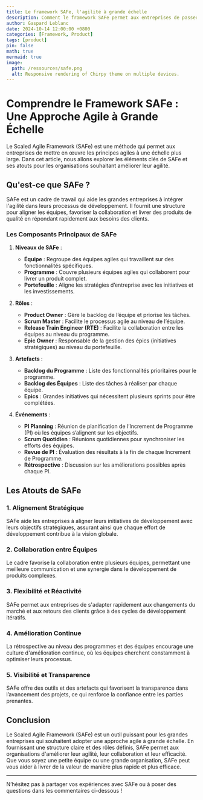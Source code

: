 ```yaml
---
title: Le framework SAFe, l'agilité à grande échelle
description: Comment le framework SAFe permet aux entreprises de passer les principes Agiles à l'échelle
author: Gaspard Leblanc
date: 2024-10-14 12:00:00 +0800
categories: [Framework, Product]
tags: [product]
pin: false
math: true
mermaid: true
image:
  path: /ressources/safe.png
  alt: Responsive rendering of Chirpy theme on multiple devices.
---
```


# Comprendre le Framework SAFe : Une Approche Agile à Grande Échelle

Le Scaled Agile Framework (SAFe) est une méthode qui permet aux entreprises de mettre en œuvre les principes agiles à une échelle plus large. Dans cet article, nous allons explorer les éléments clés de SAFe et ses atouts pour les organisations souhaitant améliorer leur agilité.

## Qu'est-ce que SAFe ?

SAFe est un cadre de travail qui aide les grandes entreprises à intégrer l'agilité dans leurs processus de développement. Il fournit une structure pour aligner les équipes, favoriser la collaboration et livrer des produits de qualité en répondant rapidement aux besoins des clients.

### Les Composants Principaux de SAFe

1. **Niveaux de SAFe** :
   - **Équipe** : Regroupe des équipes agiles qui travaillent sur des fonctionnalités spécifiques.
   - **Programme** : Couvre plusieurs équipes agiles qui collaborent pour livrer un produit complet.
   - **Portefeuille** : Aligne les stratégies d’entreprise avec les initiatives et les investissements.

2. **Rôles** :
   - **Product Owner** : Gère le backlog de l’équipe et priorise les tâches.
   - **Scrum Master** : Facilite le processus agile au niveau de l’équipe.
   - **Release Train Engineer (RTE)** : Facilite la collaboration entre les équipes au niveau du programme.
   - **Epic Owner** : Responsable de la gestion des épics (initiatives stratégiques) au niveau du portefeuille.

3. **Artefacts** :
   - **Backlog du Programme** : Liste des fonctionnalités prioritaires pour le programme.
   - **Backlog des Équipes** : Liste des tâches à réaliser par chaque équipe.
   - **Epics** : Grandes initiatives qui nécessitent plusieurs sprints pour être complétées.

4. **Événements** :
   - **PI Planning** : Réunion de planification de l’Increment de Programme (PI) où les équipes s’alignent sur les objectifs.
   - **Scrum Quotidien** : Réunions quotidiennes pour synchroniser les efforts des équipes.
   - **Revue de PI** : Évaluation des résultats à la fin de chaque Increment de Programme.
   - **Rétrospective** : Discussion sur les améliorations possibles après chaque PI.

## Les Atouts de SAFe

### 1. Alignement Stratégique

SAFe aide les entreprises à aligner leurs initiatives de développement avec leurs objectifs stratégiques, assurant ainsi que chaque effort de développement contribue à la vision globale.

### 2. Collaboration entre Équipes

Le cadre favorise la collaboration entre plusieurs équipes, permettant une meilleure communication et une synergie dans le développement de produits complexes.

### 3. Flexibilité et Réactivité

SAFe permet aux entreprises de s'adapter rapidement aux changements du marché et aux retours des clients grâce à des cycles de développement itératifs.

### 4. Amélioration Continue

La rétrospective au niveau des programmes et des équipes encourage une culture d'amélioration continue, où les équipes cherchent constamment à optimiser leurs processus.

### 5. Visibilité et Transparence

SAFe offre des outils et des artefacts qui favorisent la transparence dans l’avancement des projets, ce qui renforce la confiance entre les parties prenantes.

## Conclusion

Le Scaled Agile Framework (SAFe) est un outil puissant pour les grandes entreprises qui souhaitent adopter une approche agile à grande échelle. En fournissant une structure claire et des rôles définis, SAFe permet aux organisations d'améliorer leur agilité, leur collaboration et leur efficacité. Que vous soyez une petite équipe ou une grande organisation, SAFe peut vous aider à livrer de la valeur de manière plus rapide et plus efficace.

---

N’hésitez pas à partager vos expériences avec SAFe ou à poser des questions dans les commentaires ci-dessous !
